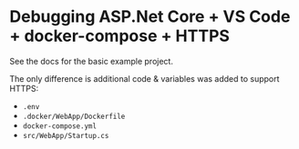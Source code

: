 # Debugging ASP.Net Core + VS Code + docker-compose + HTTPS

See the docs for the basic example project.

The only difference is additional code & variables was added to support HTTPS:
* `.env`
* `.docker/WebApp/Dockerfile`
* `docker-compose.yml`
* `src/WebApp/Startup.cs`